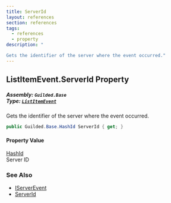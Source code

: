 ```yaml
---
title: ServerId
layout: references
section: references
tags:
  - references
  - property
description: "

Gets the identifier of the server where the event occurred."
---
```


## ListItemEvent.ServerId Property
##### **Assembly:** `Guilded.Base`<br/>**Type:** [`ListItemEvent`](ListItemEvent 'Guilded.Base.Events.ListItemEvent')

Gets the identifier of the server where the event occurred.

```csharp
public Guilded.Base.HashId ServerId { get; }
```

#### Property Value
[HashId](HashId 'Guilded.Base.HashId')  
Server ID

### See Also
- [IServerEvent](IServerEvent 'Guilded.Base.Events.IServerEvent')
- [ServerId](MessageEvent_T_.ServerId 'Guilded.Base.Events.MessageEvent<T>.ServerId')